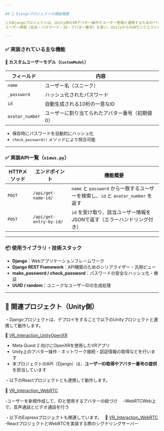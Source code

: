 ```yaml
---

## 🧩 Djangoプロジェクトの機能概要

このDjangoプロジェクトは、Unity側のVRアバター操作やユーザー管理と連携するための**シンプルな認証・情報取得用APIサーバー**です。  
ユーザー情報（名前・パスワード・ID・アバター番号）を扱い、UnityからのAPIリクエストに応じてデータを返す機能を備えています。

---
```


### ✅ 実装されている主な機能

#### 🔹 カスタムユーザーモデル（`CustomModel`）

| フィールド        | 内容                                           |
|------------------|------------------------------------------------|
| `name`           | ユーザー名（ユニーク）                         |
| `_password`      | ハッシュ化されたパスワード                     |
| `id`             | 自動生成される10桁の一意なID                   |
| `avatar_number`  | ユーザーに割り当てられたアバター番号（初期値0）|

- 保存時にパスワードを自動的にハッシュ化
- `check_password()` メソッドにより照合可能

---

### ✅ 実装API一覧（`views.py`）

| HTTPメソッド | エンドポイント               | 機能概要                                                             |
|--------------|-------------------------------|----------------------------------------------------------------------|
| `POST`       | `/api/get-name-id/`           | `name` と `password` から一致するユーザーを検索し、`id` と `avatar_number` を返す |
| `POST`       | `/api/get-entry-by-id/`       | `id` を受け取り、該当ユーザー情報をJSONで返す（エラーハンドリング付き） |

---

### 📦 使用ライブラリ・技術スタック

- **Django**：Webアプリケーションフレームワーク
- **Django REST Framework**：API構築のためのシリアライザー・汎用ビュー
- **make_password / check_password**：パスワードの安全なハッシュ化・検証
- **UUID / random**：ユニークなユーザーIDの生成処理

---


## 🔗 関連プロジェクト（Unity側）

・Djangoプロジェクトは、デプロイをすることで以下のUnityプロジェクトと連携して動作します。

📁 [VR_Interaction_UnityOpenXR](https://github.com/NK-kimiya/VR_Interaction_UnityOpenXR)

- Meta Quest 2 向けにOpenXRを使用したVRアプリ
- Unity上のアバター操作・ネットワーク接続・認証情報の取得などを行います
- 本プロジェクトのAPI（Django）は、**ユーザーID取得やアバター番号の提供**を担当しています

・以下のReactプロジェクトとも連携して動作します。　

📁 [VR_Interaction_WebRTC](https://github.com/NK-kimiya/VR_Interaction_WebRTC)　

-ユーザーを新規作成して、IDと使用するアバターの紐づけ　
-WebRTCWeb上で、音声通話とビデオ通話を行う

・以下のExpressプロジェクトも関連しています。　
📁 [VR_Interaction_WebRTC](https://github.com/NK-kimiya/VR_Interaction_signallingserver)　
-ReactプロジェクトとWebRTCを実装する際のシグナリングサーバー





